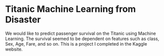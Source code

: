 # Titanic Machine Learning from Disaster

We would like to predict passenger survival on the Titanic using Machine Learning. The survival seemed to be dependent on features such as class, Sex, Age, Fare, and so on. This is a project I completed in the Kaggle website. 
